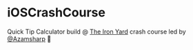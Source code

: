 # iOSCrashCourse

Quick Tip Calculator build @ [The Iron Yard](http://theironyard.com) crash course led by [@Azamsharp](https://twitter.com/azamsharp)  🎉
